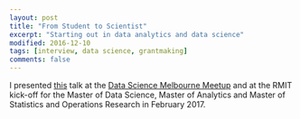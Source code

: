 ```yaml
---
layout: post
title: "From Student to Scientist"
excerpt: "Starting out in data analytics and data science"
modified: 2016-12-10
tags: [interview, data science, grantmaking]
comments: false
---
```


I presented [this](joosthvanderlinden.github.io/images/From_student_to_scientist.pdf) talk at the [Data Science Melbourne Meetup](https://www.meetup.com/en-AU/Data-Science-Melbourne/events/236327550/) and at the RMIT kick-off for the Master of Data Science, Master of Analytics and Master of Statistics and Operations Research in February 2017.
